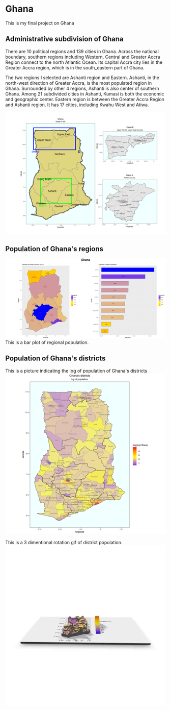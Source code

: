 # Ghana

This is my final project on Ghana

## Administrative subdivision of Ghana
There are 10 political regions and 139 cities in Ghana. Across the national boundary, southern regions including Western, Central and Greater Accra Region connect to the north Atlantic Ocean. Its capital Accra city lies in the Greater Accra region, which is in the south_eastern part of Ghana. 

The two regions I selected are Ashanti region and Eastern. Ashanti, in the north-west direction of Greater Accra, is the most populated region in Ghana. Surrounded by other 4 regions, Ashanti is also center of southern Ghana. Among 21 subdivided cities in Ashanti, Kumasi
is both the economic and geographic center. Eastern region is between the Greater Accra Region and Ashanti region. It has 17 cities, including Kwahu West and Atiwa.

![](Second.png)

## Population of Ghana's regions
![](GHANA_Task11.png)
This is a bar plot of regional population. 

## Population of Ghana's districts

This is a picture indicating the log of population of Ghana's districts
![](Districts.png)

This is a 3 dimentional rotation gif of district population.
   ![](3dgif.gif)
